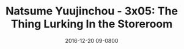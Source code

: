 ---
layout: entry.pug
title: "Natsume Yuujinchou - 3x05: The Thing Lurking In the Storeroom"
date: 2016-12-20 09-0800
publishDate: 2017-12-31T00:00:00 -0800
broadcastDate: 2011-08-02 09-0800
categories: watchthroughs anime natsume-yuujinchou
draft: true
---